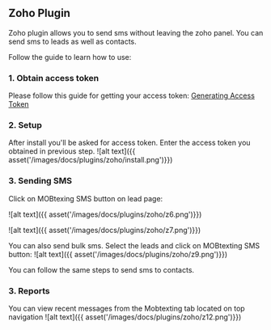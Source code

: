 ## Zoho Plugin

Zoho plugin allows you to send sms without leaving the zoho panel.
You can send sms to leads as well as contacts.

Follow the guide to learn how to use:

### 1. Obtain access token

Please follow this guide for getting your access token:
[Generating Access Token](/docs/{version}/access_token)

### 2. Setup

After install you'll be asked for access token. Enter the access token you obtained in previous step.
![alt text]({{ asset('/images/docs/plugins/zoho/install.png')}})

### 3. Sending SMS

Click on MOBtexing SMS button on lead page:

![alt text]({{ asset('/images/docs/plugins/zoho/z6.png')}})

![alt text]({{ asset('/images/docs/plugins/zoho/z7.png')}})

You can also send bulk sms. Select the leads and click on MOBtexting SMS button:
![alt text]({{ asset('/images/docs/plugins/zoho/z9.png')}})

You can follow the same steps to send sms to contacts.

### 3. Reports

You can view recent messages from the Mobtexting tab located on top navigation
![alt text]({{ asset('/images/docs/plugins/zoho/z12.png')}})
